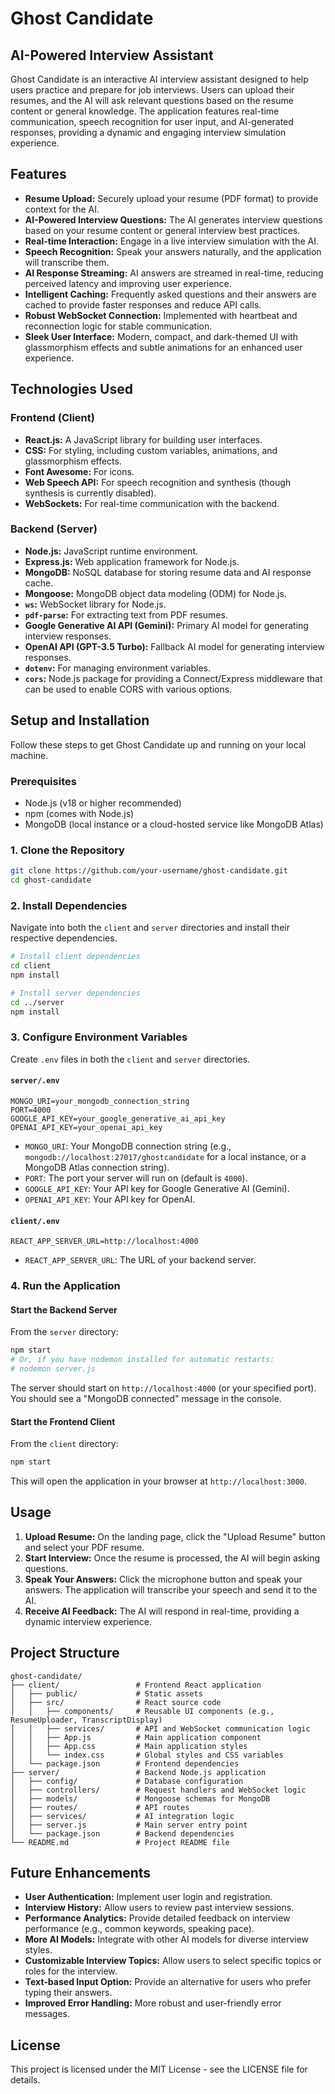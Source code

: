 # Ghost Candidate

## AI-Powered Interview Assistant

Ghost Candidate is an interactive AI interview assistant designed to help users practice and prepare for job interviews. Users can upload their resumes, and the AI will ask relevant questions based on the resume content or general knowledge. The application features real-time communication, speech recognition for user input, and AI-generated responses, providing a dynamic and engaging interview simulation experience.

## Features

*   **Resume Upload:** Securely upload your resume (PDF format) to provide context for the AI.
*   **AI-Powered Interview Questions:** The AI generates interview questions based on your resume content or general interview best practices.
*   **Real-time Interaction:** Engage in a live interview simulation with the AI.
*   **Speech Recognition:** Speak your answers naturally, and the application will transcribe them.
*   **AI Response Streaming:** AI answers are streamed in real-time, reducing perceived latency and improving user experience.
*   **Intelligent Caching:** Frequently asked questions and their answers are cached to provide faster responses and reduce API calls.
*   **Robust WebSocket Connection:** Implemented with heartbeat and reconnection logic for stable communication.
*   **Sleek User Interface:** Modern, compact, and dark-themed UI with glassmorphism effects and subtle animations for an enhanced user experience.

## Technologies Used

### Frontend (Client)

*   **React.js:** A JavaScript library for building user interfaces.
*   **CSS:** For styling, including custom variables, animations, and glassmorphism effects.
*   **Font Awesome:** For icons.
*   **Web Speech API:** For speech recognition and synthesis (though synthesis is currently disabled).
*   **WebSockets:** For real-time communication with the backend.

### Backend (Server)

*   **Node.js:** JavaScript runtime environment.
*   **Express.js:** Web application framework for Node.js.
*   **MongoDB:** NoSQL database for storing resume data and AI response cache.
*   **Mongoose:** MongoDB object data modeling (ODM) for Node.js.
*   **`ws`:** WebSocket library for Node.js.
*   **`pdf-parse`:** For extracting text from PDF resumes.
*   **Google Generative AI API (Gemini):** Primary AI model for generating interview responses.
*   **OpenAI API (GPT-3.5 Turbo):** Fallback AI model for generating interview responses.
*   **`dotenv`:** For managing environment variables.
*   **`cors`:** Node.js package for providing a Connect/Express middleware that can be used to enable CORS with various options.

## Setup and Installation

Follow these steps to get Ghost Candidate up and running on your local machine.

### Prerequisites

*   Node.js (v18 or higher recommended)
*   npm (comes with Node.js)
*   MongoDB (local instance or a cloud-hosted service like MongoDB Atlas)

### 1. Clone the Repository

```bash
git clone https://github.com/your-username/ghost-candidate.git
cd ghost-candidate
```

### 2. Install Dependencies

Navigate into both the `client` and `server` directories and install their respective dependencies.

```bash
# Install client dependencies
cd client
npm install

# Install server dependencies
cd ../server
npm install
```

### 3. Configure Environment Variables

Create `.env` files in both the `client` and `server` directories.

#### `server/.env`

```
MONGO_URI=your_mongodb_connection_string
PORT=4000
GOOGLE_API_KEY=your_google_generative_ai_api_key
OPENAI_API_KEY=your_openai_api_key
```

*   `MONGO_URI`: Your MongoDB connection string (e.g., `mongodb://localhost:27017/ghostcandidate` for a local instance, or a MongoDB Atlas connection string).
*   `PORT`: The port your server will run on (default is `4000`).
*   `GOOGLE_API_KEY`: Your API key for Google Generative AI (Gemini).
*   `OPENAI_API_KEY`: Your API key for OpenAI.

#### `client/.env`

```
REACT_APP_SERVER_URL=http://localhost:4000
```

*   `REACT_APP_SERVER_URL`: The URL of your backend server.

### 4. Run the Application

#### Start the Backend Server

From the `server` directory:

```bash
npm start
# Or, if you have nodemon installed for automatic restarts:
# nodemon server.js
```

The server should start on `http://localhost:4000` (or your specified port). You should see a "MongoDB connected" message in the console.

#### Start the Frontend Client

From the `client` directory:

```bash
npm start
```

This will open the application in your browser at `http://localhost:3000`.

## Usage

1.  **Upload Resume:** On the landing page, click the "Upload Resume" button and select your PDF resume.
2.  **Start Interview:** Once the resume is processed, the AI will begin asking questions.
3.  **Speak Your Answers:** Click the microphone button and speak your answers. The application will transcribe your speech and send it to the AI.
4.  **Receive AI Feedback:** The AI will respond in real-time, providing a dynamic interview experience.

## Project Structure

```
ghost-candidate/
├── client/                 # Frontend React application
│   ├── public/             # Static assets
│   ├── src/                # React source code
│   │   ├── components/     # Reusable UI components (e.g., ResumeUploader, TranscriptDisplay)
│   │   ├── services/       # API and WebSocket communication logic
│   │   ├── App.js          # Main application component
│   │   ├── App.css         # Main application styles
│   │   └── index.css       # Global styles and CSS variables
│   └── package.json        # Frontend dependencies
├── server/                 # Backend Node.js application
│   ├── config/             # Database configuration
│   ├── controllers/        # Request handlers and WebSocket logic
│   ├── models/             # Mongoose schemas for MongoDB
│   ├── routes/             # API routes
│   ├── services/           # AI integration logic
│   ├── server.js           # Main server entry point
│   └── package.json        # Backend dependencies
└── README.md               # Project README file
```

## Future Enhancements

*   **User Authentication:** Implement user login and registration.
*   **Interview History:** Allow users to review past interview sessions.
*   **Performance Analytics:** Provide detailed feedback on interview performance (e.g., common keywords, speaking pace).
*   **More AI Models:** Integrate with other AI models for diverse interview styles.
*   **Customizable Interview Topics:** Allow users to select specific topics or roles for the interview.
*   **Text-based Input Option:** Provide an alternative for users who prefer typing their answers.
*   **Improved Error Handling:** More robust and user-friendly error messages.

## License

This project is licensed under the MIT License - see the LICENSE file for details.
